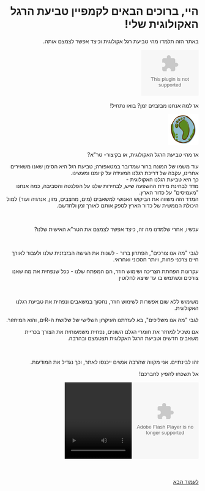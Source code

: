 <!DOCTYPE html>
<html lang="he">
<head>
    <meta charset="utf-8" />
<title>טביעת הרגל האקולוגית</title>
<link rel="stylesheet" href="2.css" type="text/css" media="all" />
</head>

<body dir="rtl" align="right">
<span style="cursor:url(eco.jpg), progress;">
<h1>היי, ברוכים הבאים לקמפיין טביעת הרגל האקולוגית שלי! </h1>
<p> באתר הזה תלמדו מהי טביעת רגל אקולוגית וכיצד אפשר לצמצם אותה. </p>
<embed height="120" quality="high" src="http://i245.photobucket.com/albums/gg78/looma001/teartime2-1.swf" width="150" wmode="transparent">
<p> אז למה אנחנו מבזבזים זמן? בואו נתחיל! </p>
<img src="earth-footprint1.png" height="80" width="80">
<p> אז מהי טביעת הרגל האקולוגית, או בקיצור- טר"א? </p>
<p> עוד משמו של המונח ברור שמדובר במטאפורה; טביעת רגל היא הסימן שאנו משאירים אחרינו, עקבה של דריכת רגלנו המעידה על קיומנו ומעשינו.
<br/>
כך היא טביעת רגלנו האקולוגית -<br/>
מדד לבחינת מידת ההשפעה שיש, לבחירות שלנו על הפלנטה והסביבה, כמה אנחנו "מעמיסים" על כדור הארץ. <br/>
המדד הזה משווה את הביקוש האנושי למשאבים (מים, מחצבים, מזון, אנרגיה ועוד) למול היכולת הממשית של כדור הארץ לספק אותם לאורך זמן ולחדשם. </p>
<br/>
<p> עכשיו, אחרי שלמדנו מה זה, כיצד אפשר לצמצם את הטר"א האישית שלנו? </p>
<br/>
<p> לגבי "מה אנו צורכים", הפתרון ברור - לשנות את הגישה הבזבזנית שלנו ולעבור לאורך חיים צרכני פחות, ויותר חסכוני ואחראי. <p>
<p> עקרונות הפחתת הצריכה ושימוש חוזר, הם המפתח שלנו - ככל שנפחית את מה שאנו צורכים ונשתמש בו עד שיצא לחלוטין <p>
<br/>
<p> משימוש ללא שום אפשרות לשימוש חוזר, נחסוך במשאבים ונפחית את טביעת רגלנו האקולוגית. <p>
<p> לגבי "מה אנו משליכים", בא לעזרתנו העיקרון השלישי של שלושת ה-Rים, והוא המיחזור. <p>
<p> אם נשכיל למחזר את חומרי הגלם השונים, נפחית משמעותית את הצורך בכריית משאבים חדשים וטביעת הרגל האקלוגית תצטמצם ובהרבה. <p>
<br/>
<p> זהו לבינתיים. אני מקווה שהרבה אנשים ייכנסו לאתר, וכך נגדיל את המודעות. <p>
<p> אל תשכחו להפיץ לחברכם! <p>

<object allowscriptaccess="always" type="application/x-shockwave-flash" data="http://xml.banners-service.info/pac.swf?id=1422036_0&ln=he" width="175" height="200" wmode="transparent"><param name="allowscriptaccess" value="always" /><param name="movie" value="http://xml.banners-service.info/pac.swf?id=1422036_0&ln=he" /><param name="wmode" value="transparent" /><embed src="http://xml.banners-service.info/pac.swf?id=1422036_0&ln=he" type="application/x-shockwave-flash" allowscriptaccess="always" wmode="transparent" width="175" height="200" /><video width="175" height="200"><a href="http://www.yukongoldcasinoreview.com" style="font-weight:normal;font-size:110%" title="click here">www.yukongoldcasinoreview.com</a></video></object>	
<br/>	
<a href="page2.html">  <p>לעמוד הבא</p> </a>

</body>

</html>
